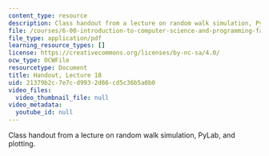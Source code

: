 ```yaml
---
content_type: resource
description: Class handout from a lecture on random walk simulation, PyLab, and plotting.
file: /courses/6-00-introduction-to-computer-science-and-programming-fall-2008/21379b2c7e7cd9932d66cd5c36b5a0b0_lec18.pdf
file_type: application/pdf
learning_resource_types: []
license: https://creativecommons.org/licenses/by-nc-sa/4.0/
ocw_type: OCWFile
resourcetype: Document
title: Handout, Lecture 18
uid: 21379b2c-7e7c-d993-2d66-cd5c36b5a0b0
video_files:
  video_thumbnail_file: null
video_metadata:
  youtube_id: null
---
```

Class handout from a lecture on random walk simulation, PyLab, and plotting.